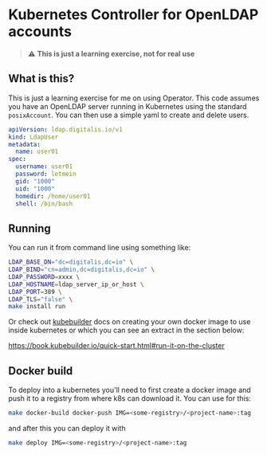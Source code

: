 # Kubernetes Controller for OpenLDAP accounts

> :warning: **This is just a learning exercise, not for real use**

## What is this?

This is just a learning exercise for me on using Operator. This code assumes you have an OpenLDAP server running in Kubernetes using the standard `posixAccount`. You can then use a simple yaml to create and delete users.

```yaml
apiVersion: ldap.digitalis.io/v1
kind: LdapUser
metadata:
  name: user01
spec:
  username: user01
  password: letmein
  gid: "1000"
  uid: "1000"
  homedir: /home/user01
  shell: /bin/bash
```

## Running

You can run it from command line using something like:

```sh
LDAP_BASE_DN="dc=digitalis,dc=io" \
LDAP_BIND="cn=admin,dc=digitalis,dc=io" \
LDAP_PASSWORD=xxxx \
LDAP_HOSTNAME=ldap_server_ip_or_host \
LDAP_PORT=389 \
LDAP_TLS="false" \
make install run
```

Or check out [kubebuilder](https://github.com/kubernetes-sigs/kubebuilder) docs on creating your own docker image to use inside kubernetes or which you can see an extract in the section below:

https://book.kubebuilder.io/quick-start.html#run-it-on-the-cluster

## Docker build

To deploy into a kubernetes you'll need to first create a docker image and push it to a registry from where k8s can download it. You can use for this:

```sh
make docker-build docker-push IMG=<some-registry>/<project-name>:tag
```

and after this you can deploy it with

```sh
make deploy IMG=<some-registry>/<project-name>:tag
```
